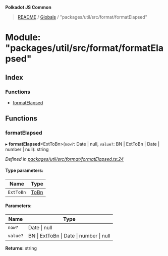 **Polkadot JS Common**

> [README](../README.md) / [Globals](../globals.md) / "packages/util/src/format/formatElapsed"

# Module: "packages/util/src/format/formatElapsed"

## Index

### Functions

* [formatElapsed](_packages_util_src_format_formatelapsed_.md#formatelapsed)

## Functions

### formatElapsed

▸ **formatElapsed**\<ExtToBn>(`now?`: Date \| null, `value?`: BN \| ExtToBn \| Date \| number \| null): string

*Defined in [packages/util/src/format/formatElapsed.ts:24](https://github.com/polkadot-js/common/blob/13ae8665/packages/util/src/format/formatElapsed.ts#L24)*

#### Type parameters:

Name | Type |
------ | ------ |
`ExtToBn` | [ToBn](../interfaces/_packages_util_src_types_.tobn.md) |

#### Parameters:

Name | Type |
------ | ------ |
`now?` | Date \| null |
`value?` | BN \| ExtToBn \| Date \| number \| null |

**Returns:** string
